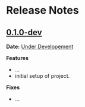 # Release Notes

## [0.1.0-dev]

__Date:__ [Under Developement](https://github.com/jainmickey/mybullet/issues/1)

__Features__

- ...
- initial setup of project.

__Fixes__

- ...

[0.1.0-dev]: https://github.com/jainmickey/mybullet/compare/v0.0.0...master
